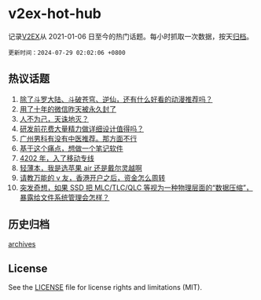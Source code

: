 # v2ex-hot-hub

 记录[V2EX](https://www.v2ex.com/)从 2021-01-06 日至今的热门话题。每小时抓取一次数据，按天[归档](archives)。

`更新时间：2024-07-29 02:02:06 +0800`

## 热议话题

1. [除了斗罗大陆、斗破苍穹、逆仙，还有什么好看的动漫推荐吗？](https://www.v2ex.com/t/1060606)
1. [用了十年的微信昨天被永久封了](https://www.v2ex.com/t/1060642)
1. [人不为己，天诛地灭？](https://www.v2ex.com/t/1060653)
1. [研发前花费大量精力做详细设计值得吗？](https://www.v2ex.com/t/1060625)
1. [广州男科有没有中医推荐。那方面不行](https://www.v2ex.com/t/1060692)
1. [基于这个痛点，想做一个笔记软件](https://www.v2ex.com/t/1060639)
1. [4202 年，入了移动专线](https://www.v2ex.com/t/1060616)
1. [轻薄本，我是选苹果 air 还是戴尔灵越啊](https://www.v2ex.com/t/1060709)
1. [请教万能的 v 友，香港开户之后，资金怎么周转](https://www.v2ex.com/t/1060607)
1. [突发奇想，如果 SSD 把 MLC/TLC/QLC 等视为一种物理层面的“数据压缩”，暴露给文件系统管理会怎样？](https://www.v2ex.com/t/1060600)

## 历史归档

[archives](archives)

## License

See the [LICENSE](LICENSE) file for license rights and limitations (MIT).
